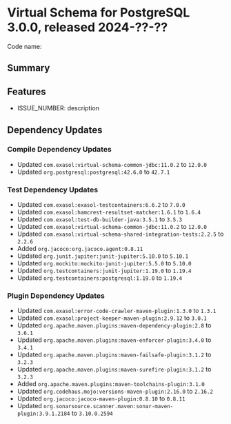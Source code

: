 # Virtual Schema for PostgreSQL 3.0.0, released 2024-??-??

Code name:

## Summary

## Features

* ISSUE_NUMBER: description

## Dependency Updates

### Compile Dependency Updates

* Updated `com.exasol:virtual-schema-common-jdbc:11.0.2` to `12.0.0`
* Updated `org.postgresql:postgresql:42.6.0` to `42.7.1`

### Test Dependency Updates

* Updated `com.exasol:exasol-testcontainers:6.6.2` to `7.0.0`
* Updated `com.exasol:hamcrest-resultset-matcher:1.6.1` to `1.6.4`
* Updated `com.exasol:test-db-builder-java:3.5.1` to `3.5.3`
* Updated `com.exasol:virtual-schema-common-jdbc:11.0.2` to `12.0.0`
* Updated `com.exasol:virtual-schema-shared-integration-tests:2.2.5` to `2.2.6`
* Added `org.jacoco:org.jacoco.agent:0.8.11`
* Updated `org.junit.jupiter:junit-jupiter:5.10.0` to `5.10.1`
* Updated `org.mockito:mockito-junit-jupiter:5.5.0` to `5.10.0`
* Updated `org.testcontainers:junit-jupiter:1.19.0` to `1.19.4`
* Updated `org.testcontainers:postgresql:1.19.0` to `1.19.4`

### Plugin Dependency Updates

* Updated `com.exasol:error-code-crawler-maven-plugin:1.3.0` to `1.3.1`
* Updated `com.exasol:project-keeper-maven-plugin:2.9.12` to `3.0.1`
* Updated `org.apache.maven.plugins:maven-dependency-plugin:2.8` to `3.6.1`
* Updated `org.apache.maven.plugins:maven-enforcer-plugin:3.4.0` to `3.4.1`
* Updated `org.apache.maven.plugins:maven-failsafe-plugin:3.1.2` to `3.2.3`
* Updated `org.apache.maven.plugins:maven-surefire-plugin:3.1.2` to `3.2.3`
* Added `org.apache.maven.plugins:maven-toolchains-plugin:3.1.0`
* Updated `org.codehaus.mojo:versions-maven-plugin:2.16.0` to `2.16.2`
* Updated `org.jacoco:jacoco-maven-plugin:0.8.10` to `0.8.11`
* Updated `org.sonarsource.scanner.maven:sonar-maven-plugin:3.9.1.2184` to `3.10.0.2594`
